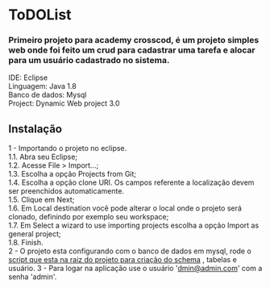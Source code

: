 # ToDOList

<h3>Primeiro projeto para academy crosscod, é um projeto simples web onde foi feito um crud para cadastrar uma tarefa e alocar para um usuário cadastrado no sistema. </h3>

IDE: Eclipse</br>
Linguagem: Java 1.8</br>
Banco de dados: Mysql</br>
Project: Dynamic Web project 3.0</br> 

<h2>Instalação</h2>

1 - Importando o projeto no eclipse.</br>
  1.1. Abra seu Eclipse;</br>
  1.2. Acesse File > Import...;</br>
  1.3. Escolha a opção Projects from Git;</br>
  1.4. Escolha a opção clone URI. Os campos referente a localização devem ser preenchidos automaticamente.</br>
  1.5. Clique em Next;</br>
  1.6. Em Local destination você pode alterar o local onde o projeto será clonado, definindo por exemplo seu workspace;</br>
  1.7. Em Select a wizard to use importing projects escolha a opção Import as general project;</br>
  1.8. Finish.</br>
2 - O projeto esta configurando com o banco de dados em mysql, rode o [script que esta na raiz do projeto para criação do schema](TODOLIST.sql) , tabelas e usuário.
3 - Para logar na aplicação use o usuário 'dmin@admin.com' com a senha 'admin'.
 